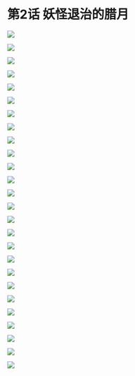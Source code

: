 # 第2话 妖怪退治的腊月

![](../../.gitbook/assets/lyn20001.jpg)

![](../../.gitbook/assets/lyn20002.jpg)

![](../../.gitbook/assets/lyn20003.jpg)

![](../../.gitbook/assets/lyn20004.jpg)

![](../../.gitbook/assets/lyn20005.jpg)

![](../../.gitbook/assets/lyn20006.jpg)

![](../../.gitbook/assets/lyn20007.jpg)

![](../../.gitbook/assets/lyn20008.jpg)

![](../../.gitbook/assets/lyn20009.jpg)

![](../../.gitbook/assets/lyn20010.jpg)

![](../../.gitbook/assets/lyn20011.jpg)

![](../../.gitbook/assets/lyn20012.jpg)

![](../../.gitbook/assets/lyn20013.jpg)

![](../../.gitbook/assets/lyn20014.jpg)

![](../../.gitbook/assets/lyn20015.jpg)

![](../../.gitbook/assets/lyn20016.jpg)

![](../../.gitbook/assets/lyn20017.jpg)

![](../../.gitbook/assets/lyn20018.jpg)

![](../../.gitbook/assets/lyn20019.jpg)

![](../../.gitbook/assets/lyn20020.jpg)

![](../../.gitbook/assets/lyn20021.jpg)

![](../../.gitbook/assets/lyn20022.jpg)

![](../../.gitbook/assets/lyn20023.jpg)

![](../../.gitbook/assets/lyn20024.jpg)

![](../../.gitbook/assets/lyn20025.jpg)

![](../../.gitbook/assets/lyn20026.jpg)

